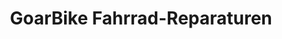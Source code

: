 ---
title: "GoarBike Fahrrad-Reparaturen"
url: /sankt-goar/goarbike-fahrrad-reparaturen/
shop: Fahrrad
---